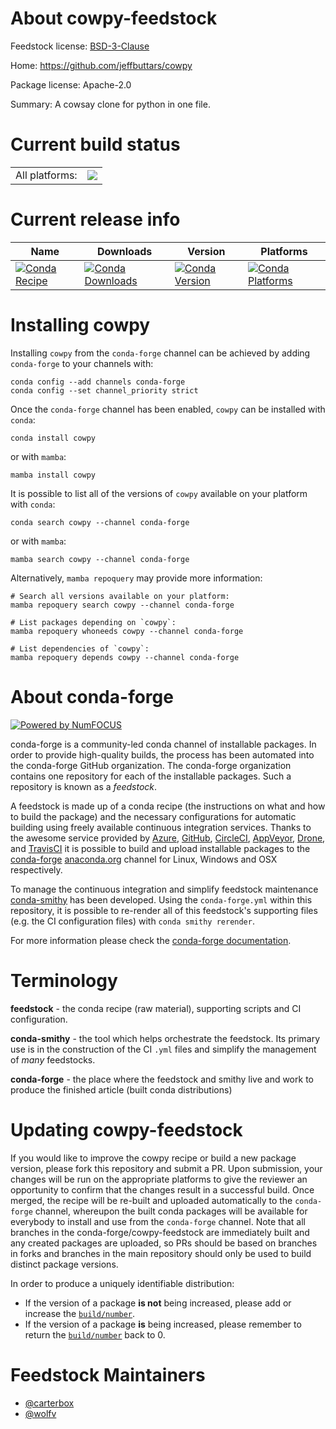 About cowpy-feedstock
=====================

Feedstock license: [BSD-3-Clause](https://github.com/conda-forge/cowpy-feedstock/blob/main/LICENSE.txt)

Home: https://github.com/jeffbuttars/cowpy

Package license: Apache-2.0

Summary: A cowsay clone for python in one file.

Current build status
====================


<table><tr><td>All platforms:</td>
    <td>
      <a href="https://dev.azure.com/conda-forge/feedstock-builds/_build/latest?definitionId=7038&branchName=main">
        <img src="https://dev.azure.com/conda-forge/feedstock-builds/_apis/build/status/cowpy-feedstock?branchName=main">
      </a>
    </td>
  </tr>
</table>

Current release info
====================

| Name | Downloads | Version | Platforms |
| --- | --- | --- | --- |
| [![Conda Recipe](https://img.shields.io/badge/recipe-cowpy-green.svg)](https://anaconda.org/conda-forge/cowpy) | [![Conda Downloads](https://img.shields.io/conda/dn/conda-forge/cowpy.svg)](https://anaconda.org/conda-forge/cowpy) | [![Conda Version](https://img.shields.io/conda/vn/conda-forge/cowpy.svg)](https://anaconda.org/conda-forge/cowpy) | [![Conda Platforms](https://img.shields.io/conda/pn/conda-forge/cowpy.svg)](https://anaconda.org/conda-forge/cowpy) |

Installing cowpy
================

Installing `cowpy` from the `conda-forge` channel can be achieved by adding `conda-forge` to your channels with:

```
conda config --add channels conda-forge
conda config --set channel_priority strict
```

Once the `conda-forge` channel has been enabled, `cowpy` can be installed with `conda`:

```
conda install cowpy
```

or with `mamba`:

```
mamba install cowpy
```

It is possible to list all of the versions of `cowpy` available on your platform with `conda`:

```
conda search cowpy --channel conda-forge
```

or with `mamba`:

```
mamba search cowpy --channel conda-forge
```

Alternatively, `mamba repoquery` may provide more information:

```
# Search all versions available on your platform:
mamba repoquery search cowpy --channel conda-forge

# List packages depending on `cowpy`:
mamba repoquery whoneeds cowpy --channel conda-forge

# List dependencies of `cowpy`:
mamba repoquery depends cowpy --channel conda-forge
```


About conda-forge
=================

[![Powered by
NumFOCUS](https://img.shields.io/badge/powered%20by-NumFOCUS-orange.svg?style=flat&colorA=E1523D&colorB=007D8A)](https://numfocus.org)

conda-forge is a community-led conda channel of installable packages.
In order to provide high-quality builds, the process has been automated into the
conda-forge GitHub organization. The conda-forge organization contains one repository
for each of the installable packages. Such a repository is known as a *feedstock*.

A feedstock is made up of a conda recipe (the instructions on what and how to build
the package) and the necessary configurations for automatic building using freely
available continuous integration services. Thanks to the awesome service provided by
[Azure](https://azure.microsoft.com/en-us/services/devops/), [GitHub](https://github.com/),
[CircleCI](https://circleci.com/), [AppVeyor](https://www.appveyor.com/),
[Drone](https://cloud.drone.io/welcome), and [TravisCI](https://travis-ci.com/)
it is possible to build and upload installable packages to the
[conda-forge](https://anaconda.org/conda-forge) [anaconda.org](https://anaconda.org/)
channel for Linux, Windows and OSX respectively.

To manage the continuous integration and simplify feedstock maintenance
[conda-smithy](https://github.com/conda-forge/conda-smithy) has been developed.
Using the ``conda-forge.yml`` within this repository, it is possible to re-render all of
this feedstock's supporting files (e.g. the CI configuration files) with ``conda smithy rerender``.

For more information please check the [conda-forge documentation](https://conda-forge.org/docs/).

Terminology
===========

**feedstock** - the conda recipe (raw material), supporting scripts and CI configuration.

**conda-smithy** - the tool which helps orchestrate the feedstock.
                   Its primary use is in the construction of the CI ``.yml`` files
                   and simplify the management of *many* feedstocks.

**conda-forge** - the place where the feedstock and smithy live and work to
                  produce the finished article (built conda distributions)


Updating cowpy-feedstock
========================

If you would like to improve the cowpy recipe or build a new
package version, please fork this repository and submit a PR. Upon submission,
your changes will be run on the appropriate platforms to give the reviewer an
opportunity to confirm that the changes result in a successful build. Once
merged, the recipe will be re-built and uploaded automatically to the
`conda-forge` channel, whereupon the built conda packages will be available for
everybody to install and use from the `conda-forge` channel.
Note that all branches in the conda-forge/cowpy-feedstock are
immediately built and any created packages are uploaded, so PRs should be based
on branches in forks and branches in the main repository should only be used to
build distinct package versions.

In order to produce a uniquely identifiable distribution:
 * If the version of a package **is not** being increased, please add or increase
   the [``build/number``](https://docs.conda.io/projects/conda-build/en/latest/resources/define-metadata.html#build-number-and-string).
 * If the version of a package **is** being increased, please remember to return
   the [``build/number``](https://docs.conda.io/projects/conda-build/en/latest/resources/define-metadata.html#build-number-and-string)
   back to 0.

Feedstock Maintainers
=====================

* [@carterbox](https://github.com/carterbox/)
* [@wolfv](https://github.com/wolfv/)

